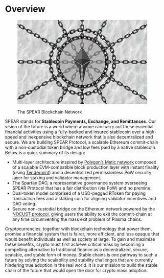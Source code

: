# Overview

<figure><img src=".gitbook/assets/SPEAR Chain Cover Image.jpg" alt=""><figcaption><p>The SPEAR Blockchain Network</p></figcaption></figure>

SPEAR stands for **Stablecoin Payments, Exchange, and Remittances**. Our vision of the future is a world where anyone can carry out these essential financial activities using a fully-backed and insured stablecoin over a high-speed and inexpensive blockchain network that is also decentralized and secure. We are building SPEAR Protocol, a scalable Ethereum commit-chain with a non-custodial token bridge and low fees paid by a native stablecoin. Below is a quick summary of its design:

* Multi-layer architecture inspired by [Polygon’s Matic network](https://finematics.com/polygon-matic-explained/) composed of a scalable EVM-compatible block production layer with instant finality (using [Tendermint](https://docs.tendermint.com/master/introduction/what-is-tendermint.html)) and a decentralized permissionless PoW security layer for staking and validator management.
* The Spartan DAO, a representative governance system overseeing SPEAR Protocol that has a fair distribution (via PoW) and no premine.
* Dual-token model comprised of a USD-pegged RToken for paying transaction fees and a staking coin for aligning validator incentives and DAO voting.
* Secure non-custodial bridge on the Ethereum network powered by the [NOCUST protocol](https://eprint.iacr.org/2018/642.pdf), giving users the ability to exit the commit-chain at any time circumventing the mass exit problem of Plasma chains.

Cryptocurrencies, together with blockchain technology that power them, promise a financial system that is fairer, more efficient, and less opaque that would benefit individuals as well as society at large. To gain and maximize these benefits, crypto must first achieve critical mass by becoming a compelling alternative to traditional finance as a decentralized, secure, scalable, and stable form of money. Stable chains is one pathway to such a future by solving the scalability and stability challenges that are currently hindering true adoption in the real world. It is our mission to build the stable chain of the future that would open the door for crypto mass adoption.
